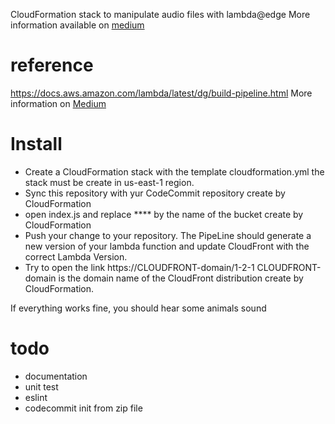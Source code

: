CloudFormation stack to manipulate audio files with lambda@edge
More information available on [medium](https://medium.com/@stephanecouzinier/how-to-deploy-a-lambda-edge-function-with-cloudformation-80637092e5a2)

# reference
https://docs.aws.amazon.com/lambda/latest/dg/build-pipeline.html
More information on [Medium](https://medium.com/@stephanecouzinier/how-to-deploy-a-lambda-edge-function-with-cloudformation-80637092e5a2)

# Install

* Create a CloudFormation stack with the template cloudformation.yml the stack must be create in us-east-1 region.
* Sync this repository  with yur CodeCommit repository create by CloudFormation
* open index.js and replace **** by the name of the bucket create by CloudFormation
* Push your change to your repository. 
The PipeLine should generate a new version of your lambda function and update CloudFront with the correct Lambda Version.
* Try to open the link https://CLOUDFRONT-domain/1-2-1
CLOUDFRONT-domain is the domain name of the CloudFront distribution create by CloudFormation.

If everything works fine, you should hear some animals sound 

# todo
* documentation
* unit test
* eslint
* codecommit init from zip file 
